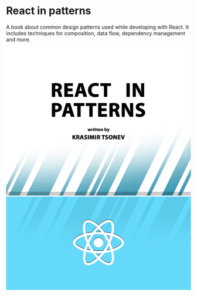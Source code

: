 # React in patterns

A book about common design patterns used while developing with React. It includes techniques for composition, data flow, dependency management and more.

![cover](./cover.jpg)